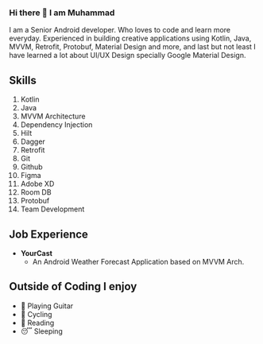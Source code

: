 ### Hi there 👋 I am Muhammad

I am a Senior Android developer. Who loves to code and learn more everyday.
Experienced in building creative applications using Kotlin, Java, MVVM, Retrofit, Protobuf, Material Design and more,
and last but not least I have learned a lot about UI/UX Design specially Google Material Design.

## Skills

1. Kotlin
2. Java
3. MVVM Architecture
4. Dependency Injection
5. Hilt
6. Dagger
7. Retrofit
8. Git
9. Github
10. Figma
11. Adobe XD
12. Room DB
13. Protobuf
14. Team Development

## Job Experience

- **YourCast**
  - An Android Weather Forecast Application based on MVVM Arch.

## Outside of Coding I enjoy

- 🎸 Playing Guitar
- 🚴 Cycling
- 📖 Reading
- 😴 Sleeping
